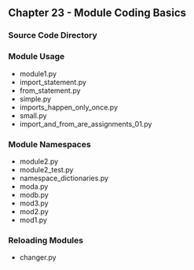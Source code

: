 ##  Chapter 23 - Module Coding Basics

### Source Code Directory

### Module Usage
* module1.py
* import\_statement.py
* from\_statement.py
* simple.py
* imports\_happen\_only\_once.py
* small.py
* import\_and\_from\_are\_assignments\_01.py

### Module Namespaces
* module2.py
* module2\_test.py
* namespace\_dictionaries.py
* moda.py
* modb.py
* mod3.py
* mod2.py
* mod1.py

### Reloading Modules
* changer.py
